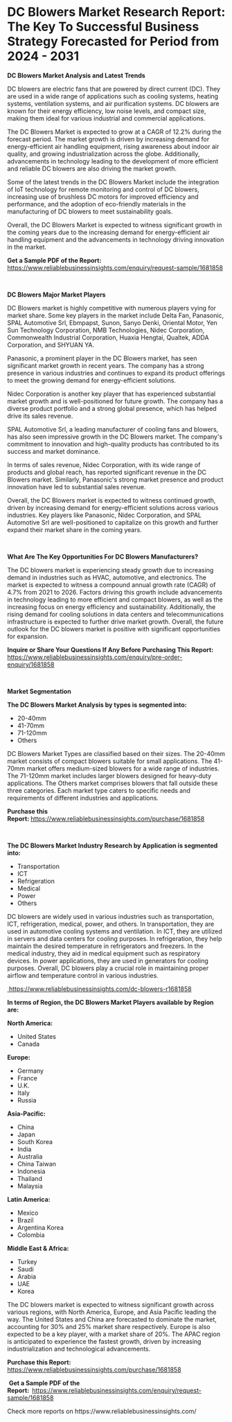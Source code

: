 <p><h1>DC Blowers Market Research Report: The Key To Successful Business Strategy Forecasted for Period from 2024 - 2031</h1></p><p><strong>DC Blowers Market Analysis and Latest Trends</strong></p>
<p><p>DC blowers are electric fans that are powered by direct current (DC). They are used in a wide range of applications such as cooling systems, heating systems, ventilation systems, and air purification systems. DC blowers are known for their energy efficiency, low noise levels, and compact size, making them ideal for various industrial and commercial applications.</p><p>The DC Blowers Market is expected to grow at a CAGR of 12.2% during the forecast period. The market growth is driven by increasing demand for energy-efficient air handling equipment, rising awareness about indoor air quality, and growing industrialization across the globe. Additionally, advancements in technology leading to the development of more efficient and reliable DC blowers are also driving the market growth.</p><p>Some of the latest trends in the DC Blowers Market include the integration of IoT technology for remote monitoring and control of DC blowers, increasing use of brushless DC motors for improved efficiency and performance, and the adoption of eco-friendly materials in the manufacturing of DC blowers to meet sustainability goals.</p><p>Overall, the DC Blowers Market is expected to witness significant growth in the coming years due to the increasing demand for energy-efficient air handling equipment and the advancements in technology driving innovation in the market.</p></p>
<p><strong>Get a Sample PDF of the Report:&nbsp;</strong> <a href="https://www.reliablebusinessinsights.com/enquiry/request-sample/1681858">https://www.reliablebusinessinsights.com/enquiry/request-sample/1681858</a></p>
<p>&nbsp;</p>
<p><strong>DC Blowers Major Market Players</strong></p>
<p><p>DC Blowers market is highly competitive with numerous players vying for market share. Some key players in the market include Delta Fan, Panasonic, SPAL Automotive Srl, Ebmpapst, Sunon, Sanyo Denki, Oriental Motor, Yen Sun Technology Corporation, NMB Technologies, Nidec Corporation, Commonwealth Industrial Corporation, Huaxia Hengtai, Qualtek, ADDA Corporation, and SHYUAN YA.</p><p>Panasonic, a prominent player in the DC Blowers market, has seen significant market growth in recent years. The company has a strong presence in various industries and continues to expand its product offerings to meet the growing demand for energy-efficient solutions.</p><p>Nidec Corporation is another key player that has experienced substantial market growth and is well-positioned for future growth. The company has a diverse product portfolio and a strong global presence, which has helped drive its sales revenue.</p><p>SPAL Automotive Srl, a leading manufacturer of cooling fans and blowers, has also seen impressive growth in the DC Blowers market. The company's commitment to innovation and high-quality products has contributed to its success and market dominance.</p><p>In terms of sales revenue, Nidec Corporation, with its wide range of products and global reach, has reported significant revenue in the DC Blowers market. Similarly, Panasonic's strong market presence and product innovation have led to substantial sales revenue.</p><p>Overall, the DC Blowers market is expected to witness continued growth, driven by increasing demand for energy-efficient solutions across various industries. Key players like Panasonic, Nidec Corporation, and SPAL Automotive Srl are well-positioned to capitalize on this growth and further expand their market share in the coming years.</p></p>
<p>&nbsp;</p>
<p><strong>What Are The Key Opportunities For DC Blowers Manufacturers?</strong></p>
<p><p>The DC blowers market is experiencing steady growth due to increasing demand in industries such as HVAC, automotive, and electronics. The market is expected to witness a compound annual growth rate (CAGR) of 4.7% from 2021 to 2026. Factors driving this growth include advancements in technology leading to more efficient and compact blowers, as well as the increasing focus on energy efficiency and sustainability. Additionally, the rising demand for cooling solutions in data centers and telecommunications infrastructure is expected to further drive market growth. Overall, the future outlook for the DC blowers market is positive with significant opportunities for expansion.</p></p>
<p><strong>Inquire or Share Your Questions If Any Before Purchasing This Report:</strong> <a href="https://www.reliablebusinessinsights.com/enquiry/pre-order-enquiry/1681858">https://www.reliablebusinessinsights.com/enquiry/pre-order-enquiry/1681858</a></p>
<p>&nbsp;</p>
<p><strong>Market Segmentation</strong></p>
<p><strong>The DC Blowers Market Analysis by types is segmented into:</strong></p>
<p><ul><li>20-40mm</li><li>41-70mm</li><li>71-120mm</li><li>Others</li></ul></p>
<p><p>DC Blowers Market Types are classified based on their sizes. The 20-40mm market consists of compact blowers suitable for small applications. The 41-70mm market offers medium-sized blowers for a wide range of industries. The 71-120mm market includes larger blowers designed for heavy-duty applications. The Others market comprises blowers that fall outside these three categories. Each market type caters to specific needs and requirements of different industries and applications.</p></p>
<p><strong>Purchase this Report:&nbsp;</strong><a href="https://www.reliablebusinessinsights.com/purchase/1681858">https://www.reliablebusinessinsights.com/purchase/1681858</a></p>
<p>&nbsp;</p>
<p><strong>The DC Blowers Market Industry Research by Application is segmented into:</strong></p>
<p><ul><li>Transportation</li><li>ICT</li><li>Refrigeration</li><li>Medical</li><li>Power</li><li>Others</li></ul></p>
<p><p>DC blowers are widely used in various industries such as transportation, ICT, refrigeration, medical, power, and others. In transportation, they are used in automotive cooling systems and ventilation. In ICT, they are utilized in servers and data centers for cooling purposes. In refrigeration, they help maintain the desired temperature in refrigerators and freezers. In the medical industry, they aid in medical equipment such as respiratory devices. In power applications, they are used in generators for cooling purposes. Overall, DC blowers play a crucial role in maintaining proper airflow and temperature control in various industries.</p></p>
<p><a href="https://www.reliablebusinessinsights.com/dc-blowers-r1681858">&nbsp;https://www.reliablebusinessinsights.com/dc-blowers-r1681858</a></p>
<p><strong>In terms of Region, the DC Blowers Market Players available by Region are:</strong></p>
<p>
    <p> <strong> North America: </strong>
        <ul>
            <li>United States</li>
            <li>Canada</li>
        </ul>
        </p> 
    <p> <strong> Europe: </strong>
        <ul>
            <li>Germany</li>
            <li>France</li>
            <li>U.K.</li>
            <li>Italy</li>
            <li>Russia</li>
        </ul>
        </p> 
    <p> <strong> Asia-Pacific: </strong>
        <ul>
            <li>China</li>
            <li>Japan</li>
            <li>South Korea</li>
            <li>India</li>
            <li>Australia</li>
            <li>China Taiwan</li>
            <li>Indonesia</li>
            <li>Thailand</li>
            <li>Malaysia</li>
        </ul>
        </p> 
    <p> <strong> Latin America: </strong>
        <ul>
            <li>Mexico</li>
            <li>Brazil</li>
            <li>Argentina Korea</li>
            <li>Colombia</li>
        </ul>
        </p> 
    <p> <strong> Middle East & Africa: </strong>
        <ul>
            <li>Turkey</li>
            <li>Saudi</li>
            <li>Arabia</li>
            <li>UAE</li>
            <li>Korea</li>
        </ul>
    </p>
    </p>
<p><p>The DC blowers market is expected to witness significant growth across various regions, with North America, Europe, and Asia Pacific leading the way. The United States and China are forecasted to dominate the market, accounting for 30% and 25% market share respectively. Europe is also expected to be a key player, with a market share of 20%. The APAC region is anticipated to experience the fastest growth, driven by increasing industrialization and technological advancements.</p></p>
<p><strong>Purchase this Report: </strong><a href="https://www.reliablebusinessinsights.com/purchase/1681858">https://www.reliablebusinessinsights.com/purchase/1681858</a></p>
<p>&nbsp;<strong>Get a Sample PDF of the Report:&nbsp;&nbsp;</strong><a href="https://www.reliablebusinessinsights.com/enquiry/request-sample/1681858">https://www.reliablebusinessinsights.com/enquiry/request-sample/1681858</a></p>
<p><strong></strong></p>
<p>Check more reports on https://www.reliablebusinessinsights.com/</p>